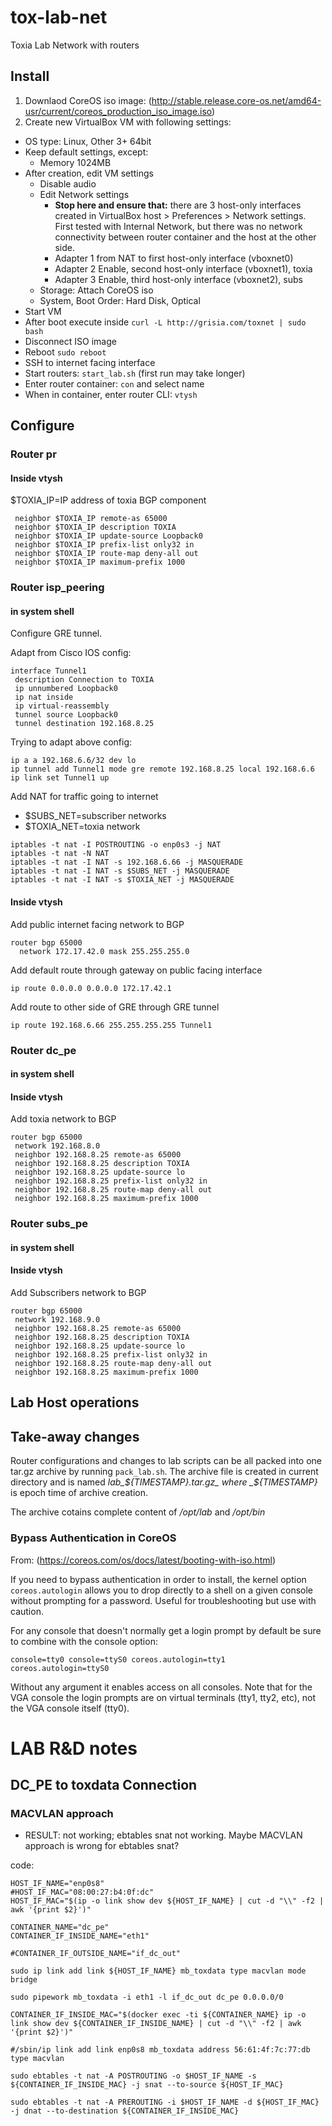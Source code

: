 # tox-lab-net
Toxia Lab Network with routers

## Install

1. Downlaod CoreOS iso image: (http://stable.release.core-os.net/amd64-usr/current/coreos_production_iso_image.iso)
2. Create new VirtualBox VM with following settings:
  - OS type: Linux, Other 3+ 64bit
  - Keep default settings, except:
    - Memory 1024MB
  - After creation, edit VM settings
    - Disable audio
    - Edit Network settings
      - **Stop here and ensure that:** there are 3 host-only interfaces created in VirtualBox host &gt; Preferences &gt; Network settings. First tested with Internal Network, but there was no network connectivity between router container and the host at the other side.
      - Adapter 1 from NAT to first host-only interface (vboxnet0)
      - Adapter 2 Enable, second host-only interface (vboxnet1), toxia
      - Adapter 3 Enable, third host-only interface (vboxnet2), subs
    - Storage: Attach CoreOS iso
    - System, Boot Order: Hard Disk, Optical
- Start VM
- After boot execute inside `curl -L http://grisia.com/toxnet | sudo bash `
- Disconnect ISO image
- Reboot `sudo reboot`
- SSH to internet facing interface
- Start routers: `start_lab.sh` (first run may take longer)
- Enter router container: `con` and select name
- When in container, enter router CLI: `vtysh`

## Configure

### Router pr

#### Inside vtysh

$TOXIA_IP=IP address of toxia BGP component

```
 neighbor $TOXIA_IP remote-as 65000
 neighbor $TOXIA_IP description TOXIA
 neighbor $TOXIA_IP update-source Loopback0
 neighbor $TOXIA_IP prefix-list only32 in
 neighbor $TOXIA_IP route-map deny-all out
 neighbor $TOXIA_IP maximum-prefix 1000
```

### Router isp_peering

#### in system shell

Configure GRE tunnel.

Adapt from Cisco IOS config:

```
interface Tunnel1
 description Connection to TOXIA
 ip unnumbered Loopback0
 ip nat inside
 ip virtual-reassembly
 tunnel source Loopback0
 tunnel destination 192.168.8.25
```

Trying to adapt above config:

```
ip a a 192.168.6.6/32 dev lo
ip tunnel add Tunnel1 mode gre remote 192.168.8.25 local 192.168.6.6
ip link set Tunnel1 up
```


Add NAT for traffic going to internet

* $SUBS_NET=subscriber networks
* $TOXIA_NET=toxia network

```
iptables -t nat -I POSTROUTING -o enp0s3 -j NAT
iptables -t nat -N NAT
iptables -t nat -I NAT -s 192.168.6.66 -j MASQUERADE
iptables -t nat -I NAT -s $SUBS_NET -j MASQUERADE
iptables -t nat -I NAT -s $TOXIA_NET -j MASQUERADE
```

#### Inside vtysh

Add public internet facing network to BGP

```
router bgp 65000
  network 172.17.42.0 mask 255.255.255.0
```

Add default route through gateway on public facing interface

```
ip route 0.0.0.0 0.0.0.0 172.17.42.1
```

Add route to other side of GRE through GRE tunnel

```
ip route 192.168.6.66 255.255.255.255 Tunnel1
```

### Router dc_pe

#### in system shell

#### Inside vtysh

Add toxia network to BGP

```
router bgp 65000
 network 192.168.8.0
 neighbor 192.168.8.25 remote-as 65000
 neighbor 192.168.8.25 description TOXIA
 neighbor 192.168.8.25 update-source lo
 neighbor 192.168.8.25 prefix-list only32 in
 neighbor 192.168.8.25 route-map deny-all out
 neighbor 192.168.8.25 maximum-prefix 1000
```

### Router subs_pe

#### in system shell

#### Inside vtysh

Add Subscribers network to BGP

```
router bgp 65000
 network 192.168.9.0
 neighbor 192.168.8.25 remote-as 65000
 neighbor 192.168.8.25 description TOXIA
 neighbor 192.168.8.25 update-source lo
 neighbor 192.168.8.25 prefix-list only32 in
 neighbor 192.168.8.25 route-map deny-all out
 neighbor 192.168.8.25 maximum-prefix 1000
```


## Lab Host operations

## Take-away changes

Router configurations and changes to lab scripts can be all packed into one tar.gz archive by running `pack_lab.sh`. The archive file is created in current directory and is named _lab\_${TIMESTAMP}.tar.gz_ where _${TIMESTAMP}_ is epoch time of archive creation.

The archive cotains complete content of _/opt/lab_ and _/opt/bin_

### Bypass Authentication in CoreOS
From: (https://coreos.com/os/docs/latest/booting-with-iso.html)

If you need to bypass authentication in order to install, the kernel option `coreos.autologin` allows you to drop directly to a shell on a given console without prompting for a password. Useful for troubleshooting but use with caution.

For any console that doesn't normally get a login prompt by default be sure to combine with the console option:

```console=tty0 console=ttyS0 coreos.autologin=tty1 coreos.autologin=ttyS0```

Without any argument it enables access on all consoles. Note that for the VGA console the login prompts are on virtual terminals (tty1, tty2, etc), not the VGA console itself (tty0).


# LAB R&D notes

## DC_PE to toxdata Connection

### MACVLAN approach

* RESULT: not working; ebtables snat not working. Maybe MACVLAN approach is wrong for ebtables snat?

code:
```
HOST_IF_NAME="enp0s8"
#HOST_IF_MAC="08:00:27:b4:0f:dc"
HOST_IF_MAC="$(ip -o link show dev ${HOST_IF_NAME} | cut -d "\\" -f2 | awk '{print $2}')"

CONTAINER_NAME="dc_pe"
CONTAINER_IF_INSIDE_NAME="eth1"

#CONTAINER_IF_OUTSIDE_NAME="if_dc_out"

sudo ip link add link ${HOST_IF_NAME} mb_toxdata type macvlan mode bridge

sudo pipework mb_toxdata -i eth1 -l if_dc_out dc_pe 0.0.0.0/0

CONTAINER_IF_INSIDE_MAC="$(docker exec -ti ${CONTAINER_NAME} ip -o link show dev ${CONTAINER_IF_INSIDE_NAME} | cut -d "\\" -f2 | awk '{print $2}')"

#/sbin/ip link add link enp0s8 mb_toxdata address 56:61:4f:7c:77:db type macvlan

sudo ebtables -t nat -A POSTROUTING -o $HOST_IF_NAME -s ${CONTAINER_IF_INSIDE_MAC} -j snat --to-source ${HOST_IF_MAC}

sudo ebtables -t nat -A PREROUTING -i $HOST_IF_NAME -d ${HOST_IF_MAC} -j dnat --to-destination ${CONTAINER_IF_INSIDE_MAC}
```
